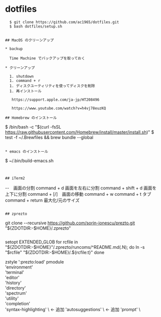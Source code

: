 # dotfiles

```
  $ git clone https://github.com/ac1965/dotfiles.git
  $ bash dotfiles/setup.sh


## MacOS のクリーンアップ

* backup

  Time Machine でバックアップを取っておく

* クリーンアップ

  1. shutdown
  1. command + r
  1. ディスクユーティリティを使ってディスクを削除 
  1. 再インストール

   https://support.apple.com/ja-jp/HT208496

   https://www.youtube.com/watch?v=h4vj78euzKQ

## Homebrew のインストール

```
  $ /bin/bash -c "$(curl -fsSL https://raw.githubusercontent.com/Homebrew/install/master/install.sh)"
  $ test -f ~/.Brewfiles && brew bundle --global
```

* emacs のインストール

```
  $ ~/.bin/build-emacs.sh
  ```


## iTerm2

```
--　画面の分割
command + d 画面を左右に分割
command + shift + d 画面を上下に分割
command + [/]　画面の移動
command + w
command + t タブ
command + return 最大化/元のサイズ
```

## zprezto

```
git clone --recursive https://github.com/sorin-ionescu/prezto.git "${ZDOTDIR:-$HOME}/.zprezto"
```

```
setopt EXTENDED_GLOB
for rcfile in "${ZDOTDIR:-$HOME}"/.zprezto/runcoms/^README.md(.N); do
  ln -s "$rcfile" "${ZDOTDIR:-$HOME}/.${rcfile:t}"
done


zstyle ':prezto:load' pmodule \
  'environment' \
  'terminal' \
  'editor' \
  'history' \
  'directory' \
  'spectrum' \
  'utility' \
  'completion' \
  'syntax-highlighting' \  <- 追加
  'autosuggestions' \      <- 追加
  'prompt' \
```
